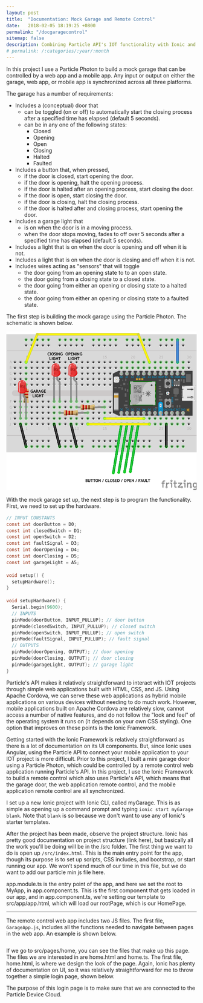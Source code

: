 ```yaml
---
layout: post
title:  "Documentation: Mock Garage and Remote Control"
date:   2018-02-05 18:19:25 +0800
permalink: "/docgaragecontrol"
sitemap: false
description: Combining Particle API's IOT functionality with Ionic and Cordova. Implementation of Pub/Sub techniques to control a garage door with multiple clients.
# permalink: /:categories/:year/:month
---
```


In this project I use a Particle Photon to build a mock garage that can be controlled by a web app and a mobile app. Any input or output on either the garage, web app, or mobile app is synchronized across all three platforms.

The garage has a number of requirements:

* Includes a (conceptual) door that
  * can be toggled (on or off) to automatically start the closing process after a specified time has elapsed (default 5 seconds).
  * can be in any one of the following states:
    * Closed
    * Opening
    * Open
    * Closing
    * Halted
    * Faulted
* Includes a button that, when pressed,
  * if the door is closed, start opening the door.
  * if the door is opening, halt the opening process.
  * if the door is halted after an opening process, start closing the door.
  * if the door is open, start closing the door.
  * if the door is closing, halt the closing process.
  * if the door is halted after and closing process, start opening the door.
* Includes a garage light that
  * is on when the door is in a moving process.
  * when the door stops moving, fades to off over 5 seconds after a specified time has elapsed (default 5 seconds).
* Includes a light that is on when the door is opening and off when it is not.
* Includes a light that is on when the door is closing and off when it is not.
* Includes wires acting as "sensors" that will toggle
  * the door going from an opening state to to an open state.
  * the door going from a closing state to a closed state.
  * the door going from either an opening or closing state to a halted state.
  * the door going from either an opening or closing state to a faulted state.

The first step is building the mock garage using the Particle Photon. The schematic is shown below.

![ServerSchematic](/assets/img/garagecontrol/server_fritzing.png)

With the mock garage set up, the next step is to program the functionality. First, we need to set up the hardware.

```c
// INPUT CONSTANTS
const int doorButton = D0;
const int closedSwitch = D1;
const int openSwitch = D2;
const int faultSignal = D3;
const int doorOpening = D4;
const int doorClosing = D5;
const int garageLight = A5;

void setup() {
  setupHardware();
}

void setupHardware() {
  Serial.begin(9600);
  // INPUTS
  pinMode(doorButton, INPUT_PULLUP); // door button
  pinMode(closedSwitch, INPUT_PULLUP); // closed switch
  pinMode(openSwitch, INPUT_PULLUP); // open switch
  pinMode(faultSignal, INPUT_PULLUP); // fault signal
  // OUTPUTS
  pinMode(doorOpening, OUTPUT); // door opening
  pinMode(doorClosing, OUTPUT); // door closing
  pinMode(garageLight, OUTPUT); // garage light
}
```

Particle's API makes it relatively straightforward to interact with IOT projects through simple web applications built with HTML, CSS, and JS. Using Apache Cordova, we can serve these web applications as hybrid mobile applications on various devices without needing to do much work. However, mobile applications built on Apache Cordova are relatively slow, cannot access a number of native features, and do not follow the "look and feel" of the operating system it runs on (it depends on your own CSS styling). One option that improves on these points is the Ionic Framework.

Getting started with the Ionic Framework is relatively straightforward as there is a lot of documentation on its UI components. But, since Ionic uses Angular, using the Particle API to connect your mobile application to your IOT project is more difficult. Prior to this project, I built a mini garage door using a Particle Photon, which could be controlled by a remote control web application running Particle's API. In this project, I use the Ionic Framework to build a remote control which also uses Particle's API, which means that the garage door, the web application remote control, and the mobile application remote control are all synchronized.

I set up a new Ionic project with Ionic CLI, called myGarage. This is as simple as opening up a command prompt and typing `ionic start myGarage blank`. Note that `blank` is so because we don't want to use any of Ionic's starter templates.

After the project has been made, observe the project structure. Ionic has pretty good documentation on project structure (link here), but basically all the work you'll be doing will be in the /src folder. The first thing we want to do is open up `/src/index.html`. This is the main entry point for the app, though its purpose is to set up scripts, CSS includes, and bootstrap, or start running our app. We won’t spend much of our time in this file, but we do want to add our particle min js file here.

app.module.ts is the entry point of the app, and here we set the root to MyApp, in app.component.ts. This is the first component that gets loaded in our app, and in app.component.ts, we're setting our template to src/app/app.html, which will load our rootPage, which is our HomePage.

---------------

The remote control web app includes two JS files. The first file, `GarageApp.js`, includes all the functions needed to navigate between pages in the web app. An example is shown below.

```js

```






If we go to src/pages/home, you can see the files that make up this page. The files we are interested in are home.html and home.ts. The first file, home.html, is where we design the look of the page. Again, Ionic has plenty of documentation on UI, so it was relatively straightforward for me to throw together a simple login page, shown below.

The purpose of this login page is to make sure that we are connected to the Particle Device Cloud.
